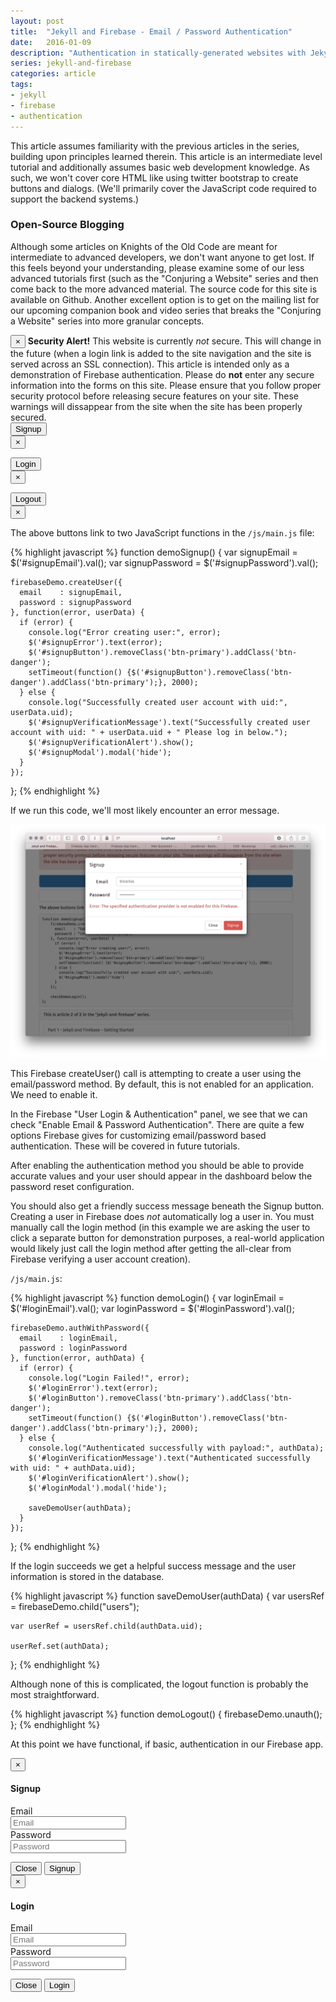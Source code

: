 ```yaml
---
layout: post
title:  "Jekyll and Firebase - Email / Password Authentication"
date:   2016-01-09
description: "Authentication in statically-generated websites with Jekyll and Firebase"
series: jekyll-and-firebase
categories: article
tags:
- jekyll
- firebase
- authentication
---
```


This article assumes familiarity with the previous articles in the series, building upon principles learned therein. This article is an intermediate level tutorial and additionally assumes basic web development knowledge. As such, we won't cover core HTML like using twitter bootstrap to create buttons and dialogs. (We'll primarily cover the JavaScript code required to support the backend systems.)

<div class="panel panel-info">
  <div class="panel-heading">
    <h3 class="panel-title">Open-Source Blogging</h3>
  </div>
  <div class="panel-body">
    <p>Although some articles on Knights of the Old Code are meant for intermediate to advanced developers, we don't want anyone to get lost. If this feels beyond your understanding, please examine some of our less advanced tutorials first (such as the "Conjuring a Website" series and then come back to the more advanced material. The source code for this site is available on Github. Another excellent option is to get on the mailing list for our upcoming companion book and video series that breaks the "Conjuring a Website" series into more granular concepts.</p>
  </div>
</div>

<div class="alert alert-danger alert-dismissible" role="alert">
  <button type="button" class="close" data-dismiss="alert" aria-label="Close"><span aria-hidden="true">&times;</span></button>
  <strong>Security Alert!</strong> This website is currently <em>not</em> secure. This will change in the future (when a login link is added to the site navigation and the site is served across an SSL connection). This article is intended only as a demonstration of Firebase authentication. Please do <strong>not</strong> enter any secure information into the forms on this site. Please ensure that you follow proper security protocol before releasing secure features on your site. These warnings will dissappear from the site when the site has been properly secured.
</div>


<!-- Button trigger modal -->
<button id="signup-button" type="button" class="btn btn-primary btn-lg btn-block" data-toggle="modal" data-target="#signupModal">
  Signup
</button>

<div id="signupVerificationAlert" class="alert alert-success alert-dismissible" role="alert">
  <button type="button" class="close" data-dismiss="alert" aria-label="Close"><span aria-hidden="true">&times;</span></button>
  <p id="signupVerificationMessage"></p>
</div>

<button id="login-button" type="button" class="btn btn-default btn-lg btn-block" data-toggle="modal" data-target="#loginModal">
  Login
</button>

<div id="loginVerificationAlert" class="alert alert-success alert-dismissible" role="alert">
  <button type="button" class="close" data-dismiss="alert" aria-label="Close"><span aria-hidden="true">&times;</span></button>
  <p id="loginVerificationMessage"></p>
</div>

<button id="logout-button" type="button" class="btn btn-default btn-lg btn-block" onclick="demoLogout();">
  Logout
</button>

<div id="logoutVerificationAlert" class="alert alert-success alert-dismissible" role="alert">
  <button type="button" class="close" data-dismiss="alert" aria-label="Close"><span aria-hidden="true">&times;</span></button>
  <p id="logoutVerificationMessage"></p>
</div>


The above buttons link to two JavaScript functions in the ```/js/main.js``` file:

{% highlight javascript %}
function demoSignup() {
    var signupEmail = $('#signupEmail').val();
    var signupPassword = $('#signupPassword').val();
        
    firebaseDemo.createUser({
      email    : signupEmail,
      password : signupPassword
    }, function(error, userData) {
      if (error) {
        console.log("Error creating user:", error);
        $('#signupError').text(error);
        $('#signupButton').removeClass('btn-primary').addClass('btn-danger');
        setTimeout(function() {$('#signupButton').removeClass('btn-danger').addClass('btn-primary');}, 2000);
      } else {
        console.log("Successfully created user account with uid:", userData.uid);
        $('#signupVerificationMessage').text("Successfully created user account with uid: " + userData.uid + " Please log in below.");
        $('#signupVerificationAlert').show();
        $('#signupModal').modal('hide');
      }
    });
};
{% endhighlight %}

If we run this code, we'll most likely encounter an error message.

![For Those About to Edit](/img/authentication-firebase-error-configuration.png)

This Firebase createUser() call is attempting to create a user using the email/password method. By default, this is not enabled for an application. We need to enable it.

In the Firebase "User Login & Authentication" panel, we see that we can check "Enable Email & Password Authentication". There are quite a few options Firebase gives for customizing email/password based authentication. These will be covered in future tutorials.

After enabling the authentication method you should be able to provide accurate values and your user should appear in the dashboard below the password reset configuration.

You should also get a friendly success message beneath the Signup button. Creating a user in Firebase does *not* automatically log a user in. You must manually call the login method (in this example we are asking the user to click a separate button for demonstration purposes, a real-world application would likely just call the login method after getting the all-clear from Firebase verifying a user account creation).

```/js/main.js```:

{% highlight javascript %}
function demoLogin() {
    var loginEmail = $('#loginEmail').val();
    var loginPassword = $('#loginPassword').val();
    
    firebaseDemo.authWithPassword({
      email    : loginEmail,
      password : loginPassword
    }, function(error, authData) {
      if (error) {
        console.log("Login Failed!", error);
        $('#loginError').text(error);
        $('#loginButton').removeClass('btn-primary').addClass('btn-danger');
        setTimeout(function() {$('#loginButton').removeClass('btn-danger').addClass('btn-primary');}, 2000);
      } else {
        console.log("Authenticated successfully with payload:", authData);
        $('#loginVerificationMessage').text("Authenticated successfully with uid: " + authData.uid);
        $('#loginVerificationAlert').show();
        $('#loginModal').modal('hide');
        
        saveDemoUser(authData);
      }
    });    
};
{% endhighlight %}

If the login succeeds we get a helpful success message and the user information is stored in the database.

{% highlight javascript %}
function saveDemoUser(authData) {
    var usersRef = firebaseDemo.child("users");
    
    var userRef = usersRef.child(authData.uid);
    
    userRef.set(authData);
};
{% endhighlight %}

Although none of this is complicated, the logout function is probably the most straightforward.

{% highlight javascript %}
function demoLogout() {
    firebaseDemo.unauth();    
};
{% endhighlight %}

At this point we have functional, if basic, authentication in our Firebase app.

<!-- Modal -->
<div class="modal fade" id="signupModal" tabindex="-1" role="dialog" aria-labelledby="myModalLabel">
  <div class="modal-dialog" role="document">
    <div class="modal-content">
      <div class="modal-header">
        <button type="button" class="close" data-dismiss="modal" aria-label="Close"><span aria-hidden="true">&times;</span></button>
        <h4 class="modal-title" id="myModalLabel">Signup</h4>
      </div>
      <div class="modal-body">
        <form class="form-horizontal">
          <div class="form-group">
            <label for="signupEmail" class="col-sm-2 control-label">Email</label>
            <div class="col-sm-10">
              <input type="email" class="form-control" id="signupEmail" placeholder="Email">
            </div>
          </div>
          <div class="form-group">
            <label for="signupPassword" class="col-sm-2 control-label">Password</label>
            <div class="col-sm-10">
              <input type="password" class="form-control" id="signupPassword" placeholder="Password">
            </div>
          </div>
        </form>
        <div class="row">
            <div class="col-md-12">
                <p id="signupError" class="text-danger"></p>
            </div>
        </div>
      </div>
      <div class="modal-footer">
        <button type="button" class="btn btn-default" data-dismiss="modal">Close</button>
        <button id="signupButton" type="button" class="btn btn-primary" onclick="demoSignup();">Signup</button>
      </div>
    </div>
  </div>
</div>

<div class="modal fade" id="loginModal" tabindex="-1" role="dialog" aria-labelledby="myModalLabel">
  <div class="modal-dialog" role="document">
    <div class="modal-content">
      <div class="modal-header">
        <button type="button" class="close" data-dismiss="modal" aria-label="Close"><span aria-hidden="true">&times;</span></button>
        <h4 class="modal-title" id="myModalLabel">Login</h4>
      </div>
      <div class="modal-body">
        <form class="form-horizontal">
          <div class="form-group">
            <label for="loginEmail" class="col-sm-2 control-label">Email</label>
            <div class="col-sm-10">
              <input type="email" class="form-control" id="loginEmail" placeholder="Email">
            </div>
          </div>
          <div class="form-group">
            <label for="loginPassword" class="col-sm-2 control-label">Password</label>
            <div class="col-sm-10">
              <input type="password" class="form-control" id="loginPassword" placeholder="Password">
            </div>
          </div>
        </form>
        <div class="row">
            <div class="col-md-12">
                <p id="loginError" class="text-danger"></p>
            </div>
        </div>
      </div>
      <div class="modal-footer">
        <button type="button" class="btn btn-default" data-dismiss="modal">Close</button>
        <button id="loginButton" type="button" class="btn btn-primary" onclick="demoLogin();">Login</button>
      </div>
    </div>
  </div>
</div>

<script>
document.addEventListener("DOMContentLoaded", function(event) { 
  checkDemoLogin();
});
</script>
